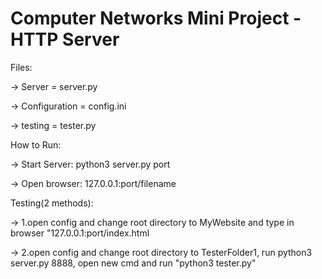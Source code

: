 # Computer Networks Mini Project - HTTP Server

Files:

->  Server = server.py

->  Configuration = config.ini

->  testing = tester.py

How to Run:

->  Start Server: python3 server.py port

->  Open browser: 127.0.0.1:port/filename

Testing(2 methods):

->  1.open config and change root directory to MyWebsite and type in browser "127.0.0.1:port/index.html

->  2.open config and change root directory to TesterFolder1, run python3 server.py 8888, open new cmd and run "python3 tester.py"
